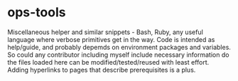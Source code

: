 # ops-tools
Miscellaneous helper and similar snippets - Bash, Ruby, any useful language where verbose primitives get in the way. 
Code is intended as help/guide, and probably depemds on environment packages and variables.
So could any contributor including myself include necessary information do the files loaded here can be 
   modified/tested/reused with least effort.
Adding hyperlinks to pages that describe prerequisites is a plus.
